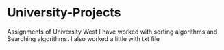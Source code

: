 # University-Projects
Assignments of University West
I have worked with sorting algorithms and Searching algorithms. I also worked a little with txt file
